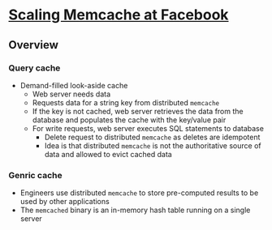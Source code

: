 # [Scaling Memcache at Facebook](https://scontent-bos5-1.xx.fbcdn.net/v/t39.8562-6/240873052_277412237132971_6278324660880331641_n.pdf?_nc_cat=101&ccb=1-7&_nc_sid=e280be&_nc_ohc=3hLdwWj30iMAX8RNt8X&_nc_ht=scontent-bos5-1.xx&oh=00_AfCmhjnilYEkX0OC6Zy4Tc7Mvr4euBoyXFHBML-VuvlBRw&oe=658A7382)

## Overview

### Query cache

* Demand-filled look-aside cache
  * Web server needs data
  * Requests data for a string key from distributed `memcache`
  * If the key is not cached, web server retrieves the data from the database and populates the cache with the key/value pair
  * For write requests, web server executes SQL statements to database
    * Delete request to distributed `memcache` as deletes are idempotent
    * Idea is that distributed `memcache` is not the authoritative source of data and allowed to evict cached data

### Genric cache

* Engineers use distributed `memcache` to store pre-computed results to be used by other applications
* The `memcached` binary is an in-memory hash table running on a single server
